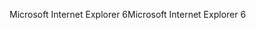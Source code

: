 <span data-ttu-id="261e8-101">Microsoft Internet Explorer 6</span><span class="sxs-lookup"><span data-stu-id="261e8-101">Microsoft Internet Explorer 6</span></span>